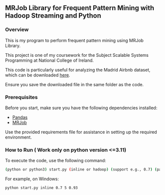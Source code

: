 ## MRJob Library for Frequent Pattern Mining with Hadoop Streaming and Python

### Overview

This is my program to perform frequent pattern mining using MRJob Library.

This project is one of my coursework for the Subject Scalable Systems Programming at National College of Ireland. 

This code is particularly useful for analyzing the Madrid Airbnb dataset, 
which can be downloaded [here](https://www.kaggle.com/rusiano/madrid-airbnb-data?select=listings_detailed.csv). 

Ensure you save the downloaded file in the same folder as the code.

### Prerequisites

Before you start, make sure you have the following dependencies installed:

- [Pandas](https://pandas.pydata.org/)
- [MRJob](https://pythonhosted.org/mrjob/)

Use the provided requirements file for assistance in setting up the required environment.

### How to Run ( Work only on python version <=3.11)

To execute the code, use the following command:

```bash
(python or python3) start.py (inline or hadoop) (support e.g., 0.7) (passes k e.g., 5) (confidence e.g., 0.93)
```

For example, on Windows:

```bash
python start.py inline 0.7 5 0.93
```